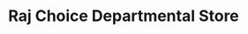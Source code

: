 ---
title: "Raj Choice Departmental Store"
url: /hyderabad/raj-choice-departmental-store/
shop: supermarket
---